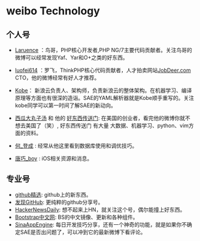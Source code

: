 # weibo Technology


## 个人号

- [Laruence](http://weibo.com/u/1170999921) ：鸟哥，PHP核心开发者,PHP NG/7主要代码贡献者。关注鸟哥的微博可以经常发现Yaf、Yar和O+之类的好东西。


- [luofei614](http://weibo.com/u/1631767865) ：罗飞，ThinkPHP核心代码贡献者，人才拍卖网站[JobDeer.com](http://www.jobdeer.com) CTO，他的微博经常有好人才推荐。




- [Kobe](http://weibo.com/kobe)： 新浪云负责人、架构师，负责新浪云的整体架构。在机器学习、编译原理等方面也有很深的造诣。SAE的YAML解析器就是Kobe顺手重写的。关注kobe同学可以第一时间了解SAE的新动向。


- [西瓜大丸子汤](http://weibo.com/u/1932835417) 和 他的 [好东西传送门](http://weibo.com/u/5220650532): 在美国的创业者，看完他的微博你就不想去美国了（笑）, 好东西传送门 有大量 大数据、机器学习、python、vim方面的资料。


- [何_登成](http://weibo.com/u/2216172320) : 经常从他这里看到数据库使用和调优技巧。

- [唐巧_boy](http://weibo.com/u/1708947107) : iOS相关资源和消息。

## 专业号

- [github精选](http://weibo.com/u/3301384190): github上的新东西。
- [发现GitHub](http://weibo.com/u/5217213149): 更纯粹的github分享号。
- [HackerNewsDaily](http://weibo.com/hackernewsdaily): 想不起来上HN，就关注这个号，偶尔能撞上好东西。
- [Bootstrap中文网](http://weibo.com/bootcss): BS的中文镜像、更新和各种组件。
- [SinaAppEngine](http://weibo.com/saet): 每日开发技巧分享，还有一个神奇的功能，就是如果你不确定SAE是否出问题了，可以冲到它的最新微博下看评论。
